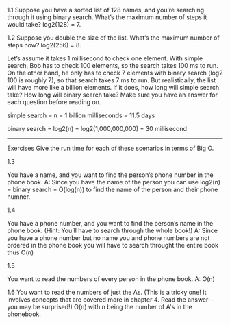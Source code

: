 1.1
Suppose you have a sorted list of 128 names, and you’re searching through it using binary search. What’s the maximum number of steps it would take?
log2(128) = 7.

1.2
Suppose you double the size of the list. What’s the maximum number of steps now?
log2(256) = 8.

Let’s assume it takes 1 millisecond to check one element.
With simple search, Bob has to check 100 elements,
so the search takes 100 ms to run. On the other hand,
he only has to check 7 elements with binary search (log2 100 is roughly 7),
so that search takes 7 ms to run. But realistically,
the list will have more like a billion elements.
If it does, how long will simple search take?
How long will binary search take? Make sure you have an answer
for each question before reading on.

simple search = n = 1 billion milliseconds = 11.5 days

binary search = log2(n) = log2(1,000,000,000) = 30 millisecond

---

Exercises
Give the run time for each of these scenarios in terms of Big O.

1.3

You have a name, and you want to find the person’s phone number in the phone book.
A: Since you have the name of the person you can use log2(n) = binary search = O(log(n)) to find the name of the person and their phone numner.

1.4

You have a phone number, and you want to find the person’s name in the phone book. (Hint: You’ll have to search through the whole book!)
A: Since you have a phone number but no name you and phone numbers are not ordered in the phone book you will have to search throught the entire book thus O(n)

1.5

You want to read the numbers of every person in the phone book.
A: O(n)

1.6
You want to read the numbers of just the As. (This is a tricky one! It involves concepts that are covered more in chapter 4. Read the answer—you may be surprised!)
O(n) with n being the number of A's in the phonebook.
